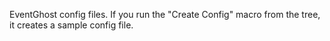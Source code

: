 EventGhost config files.  If you run the "Create Config" macro from the tree, it creates a sample config file.
